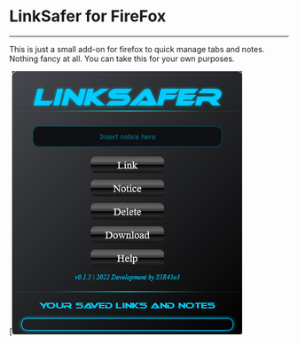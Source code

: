 # LinkSafer for FireFox #

---
This is just a small add-on for firefox to quick manage tabs and notes. Nothing fancy at all.
You can take this for your own purposes.

[![Screenshot](https://github.com/sera619/LinkSafer-FireFox/blob/master/assets/Screen1.png?raw=true)
